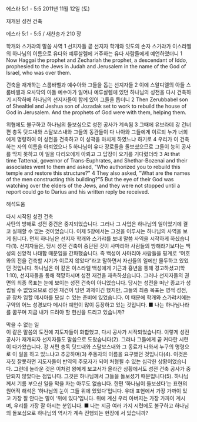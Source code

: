 에스라 5:1 - 5:5 
2011년 11월 12일 (토)

재개된 성전 건축



에스라 5:1 - 5:5 / 새찬송가 210 장


학개와 스가랴의 말씀 사역
1 선지자들 곧 선지자 학개와 잇도의 손자 스가랴가 이스라엘의 하나님의 이름으로 유다와 예루살렘에 거주하는 유다 사람들에게 예언하였더니
1 Now Haggai the prophet and Zechariah the prophet, a descendant of Iddo, prophesied to the Jews in Judah and Jerusalem in the name of the God of Israel, who was over them.

건축을 재개하는 스룹바벨과 예수아와 그들을 돕는 선지자들
2 이에 스알디엘의 아들 스룹바벨과 요사닥의 아들 예수아가 일어나 예루살렘에 있던 하나님의 성전을 다시 건축하기 시작하매 하나님의 선지자들이 함께 있어 그들을 돕더니
2 Then Zerubbabel son of Shealtiel and Jeshua son of Jozadak set to work to rebuild the house of God in Jerusalem. And the prophets of God were with them, helping them.

위협에도 불구하고 하나님의 돌보심으로 성전 공사가 계속됨
3 그때에 유브라데 강 건너편 총독 닷드내와 스달보스내와 그들의 동관들이 다 나아와 그들에게 이르되 누가 너희에게 명령하여 이 성전을 건축하고 이 성곽을 마치게 하였느냐 하기로 4 우리가 이 건축하는 자의 이름을 아뢰었으나 5 하나님이 유다 장로들을 돌보셨으므로 그들이 능히 공사를 막지 못하고 이 일을 다리오에게 아뢰고 그 답장이 오기를 기다렸더라
3 At that time Tattenai, governor of Trans-Euphrates, and Shethar-Bozenai and their associates went to them and asked, "Who authorized you to rebuild this temple and restore this structure?" 4 They also asked, "What are the names of the men constructing this building?"5 But the eye of their God was watching over the elders of the Jews, and they were not stopped until a report could go to Darius and his written reply be received.

해석도움





다시 시작된 성전 건축  
사탄의 방해로 성전 중건은 중지되었습니다. 그러나 그 사업은 하나님의 일이었기에 결코 실패할 수 없는 것이었습니다. 이제 5장에서는 그것을 이루시는 하나님의 사역을 보게 됩니다. 먼저 하나님은 선지자 학개와 스가랴를 보내 말씀 사역을 시작하게 하셨습니다(1). 선지자들은, 당시 성전 건축이 중단된 것이 사마리아 사람들의 방해라기보다는 백성의 신앙적 나태함 때문임을 간파했습니다. 즉 백성이 사마리아 사람들을 핑계로 “여호와의 전을 건축할 시기가 이르지 않았다”라고 말하면서 자신들의 일에만 몰두하고 있었던 것입니다. 하나님은 이 같은 이스라엘 백성에게 기근과 흉년을 통해 경고하셨고(학 1:10), 선지자들을 통해 책망하시며 성전 재건을 재촉하셨습니다. 그러나 선지자들의 권면의 최종 목표는 눈에 보이는 성전 건축이 아니었습니다. 당시는 성전을 떠난 종교가 성립될 수 없었으므로 성전 재건이 당면 과제이긴 했지만, 그들의 최종 목표는 영적 성전, 곧 장차 임할 메시아를 모실 수 있는 준비에 있었습니다. 이 때문에 학개와 스가랴서에는 구약의 어느 성경보다 메시아 예언이 많이 등장하고 있는 것입니다.
■ 나는 하나님나라를 꿈꾸며 지금 내가 드려야 할 헌신을 드리고 있습니까?

막을 수 없는 일  
이 같은 말씀의 도전에 지도자들이 화합했고, 다시 공사가 시작되었습니다. 이렇게 성전 공사가 재개되자 선지자들도 말씀으로 도왔습니다(2). 그러나 그들에게 곧 커다란 시련이 다가왔습니다. 강 서편 총독 닷드내와 스달보스내와 그 동료가 나와서 누구의 명령으로 이 일을 하고 있느냐고 추궁하며(3) 주동자의 이름을 요구했던 것입니다(4). 이것은 자칫 잘못하면 지도자들이 반역의 주모자가 되어 처형될 수 있는 심각한 상황이었습니다. 그런데 놀라운 것은 이처럼 왕에게 보고서가 올라간 상황에서도 성전 건축 공사가 중단되지 않았다는 점입니다. 그것은 하나님께서 그들을 돌보셨기 때문입니다(5). 하나님께서 기름 부으신 일을 막을 자는 아무도 없습니다. 한편 ‘하나님이 돌보셨다’는 표현의 원어적 해석은 ‘하나님의 눈이 그들 위에 있었다’입니다. 유대 표현에서 가장 가까이 있고 가장 잘 안다는 말이 ‘위에 있다’입니다. 위에 계신 우리 아버지는 가장 가까이 계시며, 우리를 가장 잘 아시는 분입니다.
■ 나는 지금 여러 가지 시련에도 불구하고 하나님의 돌보심으로 하나님의 역사가 계속 진행되는 현장에 서 있습니까?
